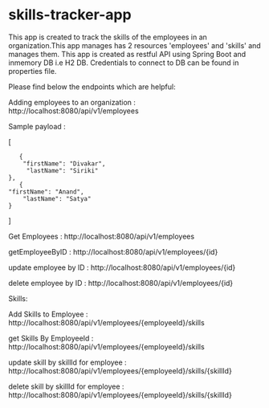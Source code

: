 # skills-tracker-app

This app is created to track the skills of the employees in an organization.This app manages has 2 resources 'employees' and 'skills' and manages them.
This app is created as restful API using Spring Boot and inmemory DB i.e H2 DB. Credentials to connect to DB can be found in properties file.

Please find below the endpoints which are helpful:

Adding employees to an organization :  http://localhost:8080/api/v1/employees

Sample payload : 

 [
 
       {
        "firstName": "Divakar",
         "lastName": "Siriki"        
	},
       {
	"firstName": "Anand",
        "lastName": "Satya"        
	}
	
  ] 
 
 Get Employees :  http://localhost:8080/api/v1/employees
 
 getEmployeeByID : http://localhost:8080/api/v1/employees/{id}
 
 update employee by ID : http://localhost:8080/api/v1/employees/{id}
 
 delete employee by ID : http://localhost:8080/api/v1/employees/{id}
 
 Skills:
 
 Add Skills to Employee : http://localhost:8080/api/v1/employees/{employeeId}/skills
 
 get Skills By EmployeeId : http://localhost:8080/api/v1/employees/{employeeId}/skills
 
 update skill by skillId for employee : http://localhost:8080/api/v1/employees/{employeeId}/skills/{skillId}
 
 delete skill by skillId for employee : http://localhost:8080/api/v1/employees/{employeeId}/skills/{skillId}
 
 
